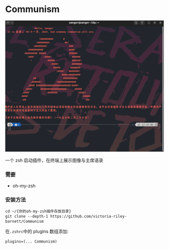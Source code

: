 # Communism

<img width="900" alt="展示效果" src="./example.png">

一个 zsh 启动插件，在终端上展示图像与主席语录

### 需要

- oh-my-zsh

### 安装方法

```shell
cd ~/{你的oh-my-zsh插件存放目录}
git clone --depth-1 https://github.com/victoria-riley-barnett/Communism
```

在`.zshrc`中的 plugins 数组添加:

```shell
plugins=(... Communism)
```
